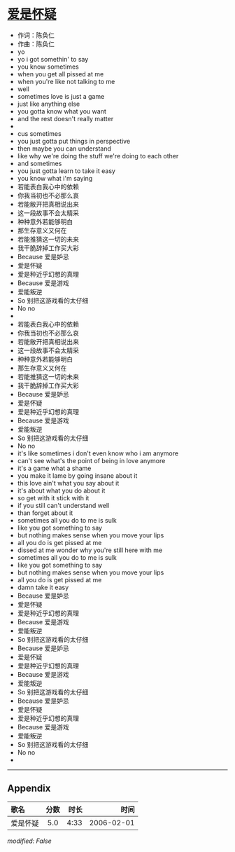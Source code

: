 # [爱是怀疑](https://music.163.com/song?id=65999)

* 作词：陈奂仁
* 作曲：陈奂仁
* yo
* yo i got somethin' to say
* you know sometimes
* when you get all pissed at me
* when you're like not talking to me
* well
* sometimes love is just a game
* just like anything else
* you gotta know what you want
* and the rest doesn't really matter
* 
* cus sometimes
* you just gotta put things in perspective
* then maybe you can understand
* like why we're doing the stuff we're doing to each other
* and sometimes
* you just gotta learn to take it easy
* you know what i'm saying
* 若能表白我心中的依赖
* 你我当初也不必那么哀
* 若能敝开把真相说出来
* 这一段故事不会太精采
* 种种意外若能够明白
* 那生存意义又何在
* 若能推猜这一切的未来
* 我干脆辞掉工作买大彩
* Because 爱是妒忌
* 爱是怀疑
* 爱是种近乎幻想的真理
* Because 爱是游戏
* 爱能叛逆
* So 别把这游戏看的太仔细
* No no
* 
* 若能表白我心中的依赖
* 你我当初也不必那么哀
* 若能敝开把真相说出来
* 这一段故事不会太精采
* 种种意外若能够明白
* 那生存意义又何在
* 若能推猜这一切的未来
* 我干脆辞掉工作买大彩
* Because 爱是妒忌
* 爱是怀疑
* 爱是种近乎幻想的真理
* Because 爱是游戏
* 爱能叛逆
* So 别把这游戏看的太仔细
* No no
* it's like sometimes i don't even know who i am anymore
* can't see what's the point of being in love anymore
* it's a game what a shame
* you make it lame by going insane about it
* this love ain't what you say about it
* it's about what you do about it
* so get with it stick with it
* if you still can't understand well
* than forget about it
* sometimes all you do to me is sulk
* like you got something to say
* but nothing makes sense when you move your lips
* all you do is get pissed at me
* dissed at me wonder why you're still here with me
* sometimes all you do to me is sulk
* like you got something to say
* but nothing makes sense when you move your lips
* all you do is get pissed at me
* damn take it easy
* Because 爱是妒忌
* 爱是怀疑
* 爱是种近乎幻想的真理
* Because 爱是游戏
* 爱能叛逆
* So 别把这游戏看的太仔细
* Because 爱是妒忌
* 爱是怀疑
* 爱是种近乎幻想的真理
* Because 爱是游戏
* 爱能叛逆
* So 别把这游戏看的太仔细
* Because 爱是妒忌
* 爱是怀疑
* 爱是种近乎幻想的真理
* Because 爱是游戏
* 爱能叛逆
* So 别把这游戏看的太仔细
* No no
* 


---

## Appendix

|歌名|分数|时长|时间|
|:---|:---:|---:|---:|
|爱是怀疑|5.0|4:33|2006-02-01

*modified: False*